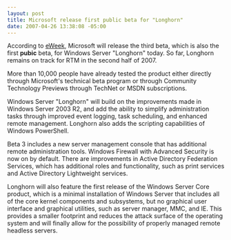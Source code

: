 ```yaml
---
layout: post
title: Microsoft release first public beta for "Longhorn"
date: 2007-04-26 13:38:08 -05:00
---
```


According to [eWeek](http://www.eweek.com/article2/0,1895,2122094,00.asp), Microsoft will release the third beta, which is also the first **pubic** beta, for Windows Server "Longhorn" today. So far, Longhorn remains on track for RTM in the second half of 2007.

More than 10,000 people have already tested the product either directly through Microsoft's technical beta program or through Community Technology Previews through TechNet or MSDN subscriptions.

Windows Server "Longhorn" will build on the improvements made in Windows Server 2003 R2, and add the ability to simplify administration tasks through improved event logging, task scheduling, and enhanced remote management. Longhorn also adds the scripting capabilities of Windows PowerShell.

Beta 3 includes a new server management console that has additional remote administration tools. Windows Firewall with Advanced Security is now on by default. There are improvements in Active Directory Federation Services, which has additional roles and functionality, such as print services and Active Directory Lightweight services.

Longhorn will also feature the first release of the Windows Server Core product, which is a minimal installation of Windows Server that includes all of the core kernel components and subsystems, but no graphical user interface and graphical utilities, such as server manager, MMC, and IE. This provides a smaller footprint and reduces the attack surface of the operating system and will finally allow for the possibility of properly managed remote headless servers.
